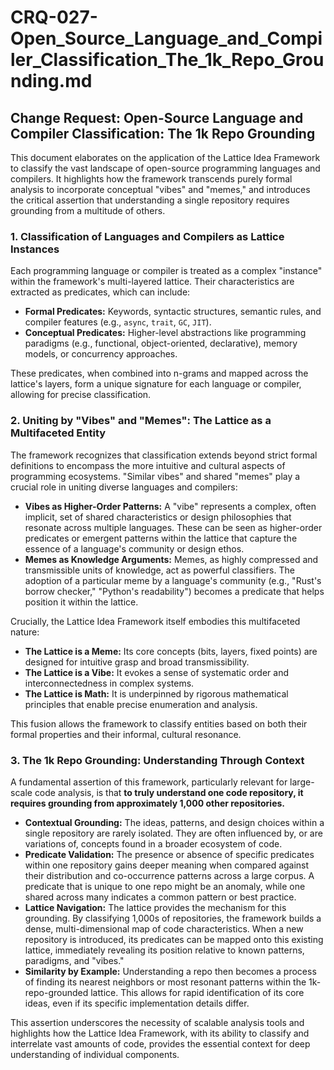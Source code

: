 # CRQ-027-Open_Source_Language_and_Compiler_Classification_The_1k_Repo_Grounding.md

## Change Request: Open-Source Language and Compiler Classification: The 1k Repo Grounding

This document elaborates on the application of the Lattice Idea Framework to classify the vast landscape of open-source programming languages and compilers. It highlights how the framework transcends purely formal analysis to incorporate conceptual "vibes" and "memes," and introduces the critical assertion that understanding a single repository requires grounding from a multitude of others.

### 1. Classification of Languages and Compilers as Lattice Instances

Each programming language or compiler is treated as a complex "instance" within the framework's multi-layered lattice. Their characteristics are extracted as predicates, which can include:

*   **Formal Predicates:** Keywords, syntactic structures, semantic rules, and compiler features (e.g., `async`, `trait`, `GC`, `JIT`).
*   **Conceptual Predicates:** Higher-level abstractions like programming paradigms (e.g., functional, object-oriented, declarative), memory models, or concurrency approaches.

These predicates, when combined into n-grams and mapped across the lattice's layers, form a unique signature for each language or compiler, allowing for precise classification.

### 2. Uniting by "Vibes" and "Memes": The Lattice as a Multifaceted Entity

The framework recognizes that classification extends beyond strict formal definitions to encompass the more intuitive and cultural aspects of programming ecosystems. "Similar vibes" and shared "memes" play a crucial role in uniting diverse languages and compilers:

*   **Vibes as Higher-Order Patterns:** A "vibe" represents a complex, often implicit, set of shared characteristics or design philosophies that resonate across multiple languages. These can be seen as higher-order predicates or emergent patterns within the lattice that capture the essence of a language's community or design ethos.
*   **Memes as Knowledge Arguments:** Memes, as highly compressed and transmissible units of knowledge, act as powerful classifiers. The adoption of a particular meme by a language's community (e.g., "Rust's borrow checker," "Python's readability") becomes a predicate that helps position it within the lattice.

Crucially, the Lattice Idea Framework itself embodies this multifaceted nature:

*   **The Lattice is a Meme:** Its core concepts (bits, layers, fixed points) are designed for intuitive grasp and broad transmissibility.
*   **The Lattice is a Vibe:** It evokes a sense of systematic order and interconnectedness in complex systems.
*   **The Lattice is Math:** It is underpinned by rigorous mathematical principles that enable precise enumeration and analysis.

This fusion allows the framework to classify entities based on both their formal properties and their informal, cultural resonance.

### 3. The 1k Repo Grounding: Understanding Through Context

A fundamental assertion of this framework, particularly relevant for large-scale code analysis, is that **to truly understand one code repository, it requires grounding from approximately 1,000 other repositories.**

*   **Contextual Grounding:** The ideas, patterns, and design choices within a single repository are rarely isolated. They are often influenced by, or are variations of, concepts found in a broader ecosystem of code.
*   **Predicate Validation:** The presence or absence of specific predicates within one repository gains deeper meaning when compared against their distribution and co-occurrence patterns across a large corpus. A predicate that is unique to one repo might be an anomaly, while one shared across many indicates a common pattern or best practice.
*   **Lattice Navigation:** The lattice provides the mechanism for this grounding. By classifying 1,000s of repositories, the framework builds a dense, multi-dimensional map of code characteristics. When a new repository is introduced, its predicates can be mapped onto this existing lattice, immediately revealing its position relative to known patterns, paradigms, and "vibes."
*   **Similarity by Example:** Understanding a repo then becomes a process of finding its nearest neighbors or most resonant patterns within the 1k-repo-grounded lattice. This allows for rapid identification of its core ideas, even if its specific implementation details differ.

This assertion underscores the necessity of scalable analysis tools and highlights how the Lattice Idea Framework, with its ability to classify and interrelate vast amounts of code, provides the essential context for deep understanding of individual components.